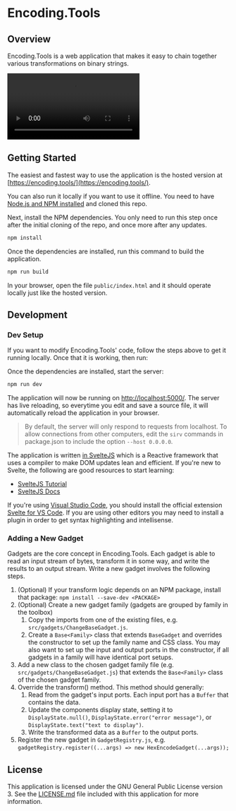 # Encoding.Tools

## Overview

Encoding.Tools is a web application that makes it easy to chain together various
transformations on binary strings.

<video src="./docs/demo.m4v" autoplay="autoplay"></video>

## Getting Started

The easiest and fastest way to use the application is the hosted version at
[https://encoding.tools/](https://encoding.tools/).

You can also run it locally if you want to use it offline. You need to have [Node.js and
NPM installed](https://docs.npmjs.com/downloading-and-installing-node-js-and-npm) and
cloned this repo.

Next, install the NPM dependencies. You only need to run this step once after the
initial cloning of the repo, and once more after any updates.

```bash
npm install
```

Once the dependencies are installed, run this command to build the application.

```bash
npm run build
```

In your browser, open the file `public/index.html` and it should operate locally just
like the hosted version.

## Development

### Dev Setup
If you want to modify Encoding.Tools' code, follow the steps above to get it running
locally. Once that it is working, then run:

Once the dependencies are installed, start the server:

```bash
npm run dev
```

The application will now be running on [http://localhost:5000/](http://localhost:5000/).
The server has live reloading, so everytime you edit and save a source file, it will
automatically reload the application in your browser.

> By default, the server will only respond to requests from localhost. To allow
> connections from other computers, edit the `sirv` commands in package.json to include
> the option `--host 0.0.0.0`.

The application is written [in SvelteJS](https://svelte.dev/) which is a Reactive
framework that uses a compiler to make DOM updates lean and efficient. If you're new to
Svelte, the following are good resources to start learning:

* [SvelteJS Tutorial](https://svelte.dev/tutorial/basics)
* [SvelteJS Docs](https://svelte.dev/docs)

If you're using [Visual Studio Code](https://code.visualstudio.com/), you should install
the official extension [Svelte for VS
Code](https://marketplace.visualstudio.com/items?itemName=svelte.svelte-vscode). If you
are using other editors you may need to install a plugin in order to get syntax
highlighting and intellisense.

### Adding a New Gadget

Gadgets are the core concept in Encoding.Tools. Each gadget is able to read an input
stream of bytes, transform it in some way, and write the results to an output stream.
Write a new gadget involves the following steps.

1. (Optional) If your transform logic depends on an NPM package, install that package:
   `npm install --save-dev <PACKAGE>`
2. (Optional) Create a new gadget family (gadgets are grouped by family in the toolbox)
    1. Copy the imports from one of the existing files, e.g.
       `src/gadgets/ChangeBaseGadget.js`.
    2. Create a `Base<Family>` class that extends `BaseGadget` and overrides the
       constructor to set up the family name and CSS class. You may also want to set up
       the input and output ports in the constructor, if all gadgets in a family will
       have identical port setups.
3. Add a new class to the chosen gadget family file (e.g.
   `src/gadgets/ChangeBaseGadget.js`) that extends the `Base<Family>` class of the
   chosen gadget family.
4. Override the transform() method. This method should generally:
    1. Read from the gadget's input ports. Each input port has a `Buffer` that contains
       the data.
    2. Update the components display state, setting it to `DisplayState.null()`,
       `DisplayState.error("error message")`, or `DisplayState.text("text to display")`.
    3. Write the transformed data as a `Buffer` to the output ports.
5. Register the new gadget in `GadgetRegistry.js`, e.g. `gadgetRegistry.register((...args) => new HexEncodeGadget(...args));`

## License

This application is licensed under the GNU General Public License version 3. See the
[LICENSE.md](LICENSE.md) file included with this application for more information.
